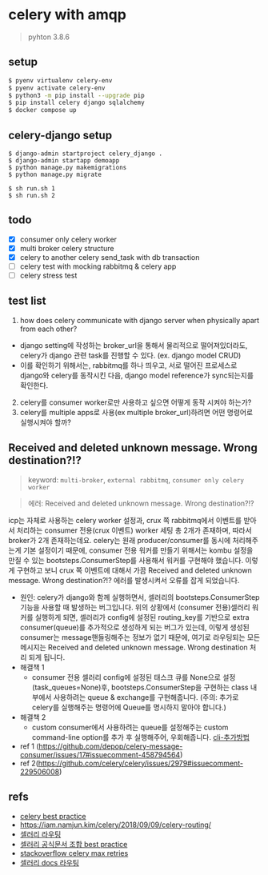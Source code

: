 # celery with amqp
> pyhton 3.8.6

## setup
```bash
$ pyenv virtualenv celery-env
$ pyenv activate celery-env
$ python3 -m pip install --upgrade pip
$ pip install celery django sqlalchemy
$ docker compose up
```

## celery-django setup
```
$ django-admin startproject celery_django .
$ django-admin startapp demoapp
$ python manage.py makemigrations
$ python manage.py migrate

$ sh run.sh 1
$ sh run.sh 2
```


## todo
- [x] consumer only celery worker
- [x] multi broker celery structure
- [x] celery to another celery send_task with db transaction
- [ ] celery test with mocking rabbitmq & celery app
- [ ] celery stress test 

## test list
1. how does celery communicate with django server when physically apart from each other?
  - django setting에 작성하는 broker_url을 통해서 물리적으로 떨어져있더라도, celery가 django 관련 task를 진행할 수 있다. (ex. django model CRUD)
  - 이를 확인하기 위해서는, rabbitmq를 하나 띄우고, 서로 떨어진 프로세스로 django와 celery를 동작시킨 다음, django model reference가 sync되는지를 확인한다.
2. celery를 consumer worker로만 사용하고 싶으면 어떻게 동작 시켜야 하는가?
3. celery를 multiple apps로 사용(ex multiple broker_url)하려면 어떤 명령어로 실행시켜야 할까?


## Received and deleted unknown message. Wrong destination?!?
> keyword: `multi-broker`, `external rabbitmq`, `consumer only celery worker`

> 에러: Received and deleted unknown message. Wrong destination?!?

icp는 자체로 사용하는 celery worker 설정과, crux 쪽 rabbitmq에서 이벤트를 받아서 처리하는 consumer 전용(crux 이벤트) worker 세팅 총 2개가 존재하며, 따라서 broker가 2개 존재하는데요. celery는 원래 producer/consumer를 동시에 처리해주는게 기본 설정이기 때문에, consumer 전용 워커를 만들기 위해서는 kombu 설정을 만질 수 있는 bootsteps.ConsumerStep를 사용해서 워커를 구현해야 했습니다.  이렇게 구현하고 보니 crux 쪽 이벤트에 대해서 가끔 Received and deleted unknown message. Wrong destination?!? 에러를 발생시켜서 오류를 잡게 되었습니다.

- 원인:
celery가 django와 함께 실행하면서, 셀러리의 bootsteps.ConsumerStep 기능을 사용할 때 발생하는 버그입니다.
위의 상황에서 (consumer 전용)셀러리 워커를 실행하게 되면, 셀러리가 config에 설정된 routing_key를 기반으로 extra consumer(queue)를 추가적으로 생성하게 되는 버그가 있는데, 이렇게 생성된 consumer는 message핸들링해주는 정보가 없기 때문에, 여기로 라우팅되는 모든 메시지는 Received and deleted unknown message. Wrong destination 처리 되게 됩니다.
- 해결책 1
  - consumer 전용 셀러리 config에 설정된 태스크 큐를 None으로 설정(task_queues=None)후, bootsteps.ConsumerStep을 구현하는 class 내부에서 사용하려는 queue & exchange를 구현해줍니다. (주의: 추가로 celery를 실행해주는 명령어에 Queue를 명시하지 말아야 합니다.)
- 해결책 2
  - custom consumer에서 사용하려는 queue를 설정해주는 custom command-line option를 추가 후 실행해주어, 우회해줍니다.
[cli-추가방법](https://docs.celeryproject.org/en/stable/userguide/extending.html#command-line-programs)
- ref 1 (https://github.com/depop/celery-message-consumer/issues/17#issuecomment-458794564)
- ref 2(https://github.com/celery/celery/issues/2979#issuecomment-229506008)


## refs
- [celery best practice](https://gist.github.com/IrSent/5e4820f6b187d3654967b55e27d5d204)
- https://iam.namjun.kim/celery/2018/09/09/celery-routing/
- [셀러리 라우팅](https://stackoverflow.com/questions/28025053/celery-worker-sleep-not-working-correctly)
- [셀러리 공식문서 조합 best practice](http://docs.celeryq.org/en/latest/userguide/tasks.html#task-synchronous-subtasks)
- [stackoverflow celery max retries](https://stackoverflow.com/a/35665039)
- [셀러리 docs 라우팅](https://docs.celeryproject.org/en/stable/userguide/routing.html)
